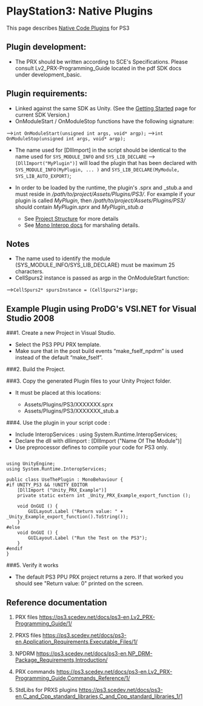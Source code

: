 PlayStation3: Native Plugins
============================


This page describes [Native Code Plugins](Plugins.html) for PS3


Plugin development:
-------------------


* The PRX should be written according to SCE's Specifications. Please consult Lv2_PRX-Programming_Guide located in the pdf SDK docs under development_basic.

Plugin requirements:
--------------------

* Linked against the same SDK as Unity. (See the [Getting Started](ps3-gettingstarted.html) page for current SDK Version.)
* OnModuleStart / OnModuleStop functions have the following signature:

-->`int OnModuleStart(unsigned int args, void* argp);`
-->`int OnModuleStop(unsigned int args, void* argp);`


* The name used for [DllImport] in the script should be identical to the name used for `SYS_MODULE_INFO` and `SYS_LIB_DECLARE`
-->`[DllImport("MyPlugin")]` will load the plugin that has been declared with `SYS_MODULE_INFO(MyPlugin, ... )` and `SYS_LIB_DECLARE(MyModule, SYS_LIB_AUTO_EXPORT)`;


* In order to be loaded by the runtime, the plugin's .sprx and _stub.a and  must reside in _/path/to/project/Assets/Plugins/PS3/_. For example if your plugin is called _MyPlugin_, then _/path/to/project/Assets/Plugins/PS3/_ should contain _MyPlugin.sprx_ and _MyPlugin_stub.a_
    * See [Project Structure](ps3-projectstructure.html) for more details
    * See [Mono Interop docs](http://www.mono-project.com/Interop_with_Native_Libraries.html) for marshaling details.


Notes
-----


* The name used to identify the module (SYS_MODULE_INFO/SYS_LIB_DECLARE) must be maximum 25 characters.
* CellSpurs2 instance is passed as argp in the OnModuleStart function:

-->`CellSpurs2* spursInstance = (CellSpurs2*)argp;`


Example Plugin using ProDG's VSI.NET for Visual Studio 2008
-----------------------------------------------------------


###1. Create a new Project in Visual Studio.
* Select the PS3 PPU PRX template.
* Make sure that in the post build events “make_fself_npdrm” is used instead of the default “make_fself”.

###2. Build the Project.

###3. Copy the generated Plugin files to your Unity Project folder.
* It must be placed at this locations:

    * Assets/Plugins/PS3/XXXXXXX.sprx
    * Assets/Plugins/PS3/XXXXXXX_stub.a

###4. Use the plugin in your script code :

* Include InteropServices : using System.Runtime.InteropServices;
* Declare the dll with dllimport : [DllImport ("Name Of The Module")]
* Use preprocessor defines to compile your code for PS3 only.

````

using UnityEngine;
using System.Runtime.InteropServices;
		
public class UseThePlugin : MonoBehaviour {
#if UNITY_PS3 && !UNITY_EDITOR
	[DllImport ("Unity_PRX_Example")]
	private static extern int _Unity_PRX_Example_export_function ();

	void OnGUI () {
		GUILayout.Label ("Return value: " + _Unity_Example_export_function().ToString());
	}
#else
	void OnGUI () {
		GUILayout.Label ("Run the Test on the PS3");
	}	
#endif
}

````

###5. Verify it works
* The default PS3 PPU PRX project returns a zero. If that worked you should see "Return value: 0" printed on the screen.


Reference documentation
-----------------------


1. PRX files
https://ps3.scedev.net/docs/ps3-en,Lv2_PRX-Programming_Guide/1/

1. PRXS files
https://ps3.scedev.net/docs/ps3-en,Application_Requirements,Executable_Files/1/

1. NPDRM
https://ps3.scedev.net/docs/ps3-en,NP_DRM-Package_Requirements,Introduction/

1. PRX commands
https://ps3.scedev.net/docs/ps3-en,Lv2_PRX-Programming_Guide,Commands_Reference/1/

1. StdLibs for PRXS plugins
https://ps3.scedev.net/docs/ps3-en,C_and_Cpp_standard_libraries,C_and_Cpp_standard_libraries_1/1



